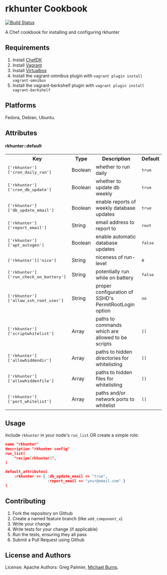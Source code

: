 rkhunter Cookbook
=================

[![Build Status](https://secure.travis-ci.org/gregpalmier/rkhunter-cookbook.png)](http://travis-ci.org/gregpalmier/rkhunter-cookbook)

A Chef cookbook for installing and configuring rkhunter

Requirements
------------

1.  Install [ChefDK](https://downloads.chef.io/chef-dk/)
2.  Install [Vagrant](https://www.vagrantup.com)
3.  Install [Virtualbox](https://www.virtualbox.org/wiki/Downloads)
4.  Install the vagrant-omnibus plugin with `vagrant plugin install vagrant-omnibus`
5.  Install the vagrant-berkshelf plugin with `vagrant plugin install vagrant-berkshelf`

Platforms
---------
Fedora, Debian, Ubuntu.

Attributes
----------
#### rkhunter::default
<table>
  <tr>
    <th>Key</th>
    <th>Type</th>
    <th>Description</th>
    <th>Default</th>
  </tr>
  <tr>
    <td><tt>['rkhunter']['cron_daily_run']</tt></td>
    <td>Boolean</td>
    <td>whether to run daily</td>
    <td><tt>true</tt></td>
  </tr>
  <tr>
    <td><tt>['rkhunter']['cron_db_update']</tt></td>
    <td>Boolean</td>
    <td>whether to update db weekly</td>
    <td><tt>true</tt></td>
  </tr>
  <tr>
    <td><tt>['rkhunter']['db_update_email']</tt></td>
    <td>Boolean</td>
    <td>enable reports of weekly database updates</td>
    <td><tt>true</tt></td>
  </tr>
  <tr>
    <td><tt>['rkhunter']['report_email']</tt></td>
    <td>String</td>
    <td>email address to report to</td>
    <td><tt>root</tt></td>
  </tr>
  <tr>
    <td><tt>['rkhunter']['apt_autogen']</tt></td>
    <td>Boolean</td>
    <td>enable automatic database updates</td>
    <td><tt>false</tt></td>
  </tr>
  <tr>
    <td><tt>['rkhunter']['nice']</tt></td>
    <td>String</td>
    <td>niceness of run-level</td>
    <td><tt>0</tt></td>
  </tr>
  <tr>
    <td><tt>['rkhunter']['run_check_on_battery']</tt></td>
    <td>String</td>
    <td>potentially run while on battery</td>
    <td><tt>false</tt></td>
  </tr>
  <tr>
    <td><tt>['rkhunter']['allow_ssh_root_user']</tt></td>
    <td>String</td>
    <td>proper configuration of SSHD's PermitRootLogin option</td>
    <td><tt>no</tt></td>
  </tr>
  <tr>
    <td><tt>['rkhunter']['scriptwhitelist']</tt></td>
    <td>Array</td>
    <td>paths to commands which are allowed to be scripts</td>
    <td><tt>[]</tt></td>
  </tr>
  <tr>
    <td><tt>['rkhunter']['allowhiddendir']</tt></td>
    <td>Array</td>
    <td>paths to hidden directories for whitelisting</td>
    <td><tt>[]</tt></td>
  </tr>
  <tr>
    <td><tt>['rkhunter']['allowhiddenfile']</tt></td>
    <td>Array</td>
    <td>paths to hidden files for whitelisting</td>
    <td><tt>[]</tt></td>
  </tr>
  <tr>
    <td><tt>['rkhunter']['port_whitelist']</tt></td>
    <td>Array</td>
    <td>paths and/or network ports to whitelist</td>
    <td><tt>[]</tt></td>
  </tr>
</table>

Usage
-----
Include `rkhunter` in your node's `run_list` OR create a simple role:

```json
name "rkhunter"
description "rkhunter config"
run_list(
    "recipe[rkhunter]",
)

default_attributes(
    :rkhunter => { :db_update_email => "true",
                   :report_email => "your@email.com" }
)
```

Contributing
------------

1. Fork the repository on Github
2. Create a named feature branch (like `add_component_x`)
3. Write your change
4. Write tests for your change (if applicable)
5. Run the tests, ensuring they all pass
6. Submit a Pull Request using Github

License and Authors
-------------------
License: Apache
Authors: Greg Palmier, [Michael Burns](https://github.com/mburns).

